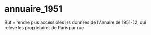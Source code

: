 # annuaire_1951
But = rendre plus accessibles les donnees de l'Annaire de 1951-52, qui releve les proprietaires de Paris par rue.

